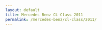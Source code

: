 ```yaml
---
layout: default
title: Mercedes Benz CL-Class 2011
permalink: /mercedes-benz/cl-class/2011/
---
```

